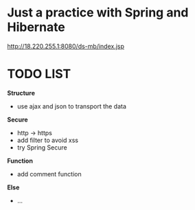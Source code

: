 # Just a practice with Spring and Hibernate
http://18.220.255.1:8080/ds-mb/index.jsp

# TODO LIST

**Structure**
- use ajax and json to transport the data 

**Secure**
- http -> https
- add filter to avoid xss
- try Spring Secure

**Function**
- add comment function

**Else**
- ...
